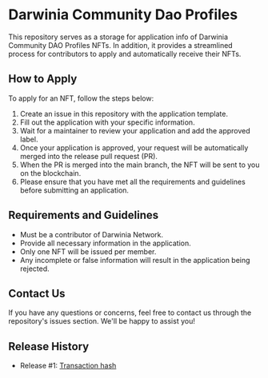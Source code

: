 # Darwinia Community Dao Profiles
This repository serves as a storage for application info of Darwinia Community DAO Profiles NFTs. In addition, it provides a streamlined process for contributors to apply and automatically receive their NFTs.

## How to Apply
To apply for an NFT, follow the steps below:

1. Create an issue in this repository with the application template.
2. Fill out the application with your specific information.
3. Wait for a maintainer to review your application and add the approved label.
4. Once your application is approved, your request will be automatically merged into the release pull request (PR).
5. When the PR is merged into the main branch, the NFT will be sent to you on the blockchain.
6. Please ensure that you have met all the requirements and guidelines before submitting an application.

## Requirements and Guidelines
- Must be a contributor of Darwinia Network.
- Provide all necessary information in the application.
- Only one NFT will be issued per member.
- Any incomplete or false information will result in the application being rejected.

## Contact Us
If you have any questions or concerns, feel free to contact us through the repository's issues section. We'll be happy to assist you!

## Release History
- Release #1: [Transaction hash](https://etherscan.io/tx/0x1ab3068b92ed2f043f1c048e7b3e1b53335d23cda6131e4994c88eb0087e261d)
